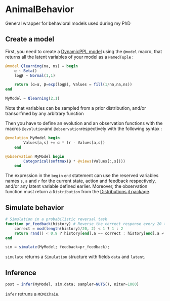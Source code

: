 # AnimalBehavior
General wrapper for behavioral models used during my PhD


## Create a model
First, you need to create a [DynamicPPL model](https://github.com/TuringLang) using the ```@model``` macro, that returns all the latent variables of your model as a ```NamedTuple``` : 
```julia
@model Qlearning(na, ns) = begin
    α ~ Beta()
    logβ ~ Normal(1,1)

    return (α=α, β=exp(logβ), Values = fill(1/na,na,ns))
end

MyModel = Qlearning(2,1)

```

Note that variables can be sampled from a prior distribution, and/or transorfmed by any arbitrary function 

Then you have to define an evolution and an observation functions with the macros ```@evolution```and ```@observation```respectively with the following syntax : 
```julia
@evolution MyModel begin 
        Values[a,s] += α * (r - Values[a,s]) 
    end

@observation MyModel begin
        Categorical(softmax(β * @views(Values[:,s])))
    end
```

The expression in the ```begin``` ```end``` statement can use the reserved variables names ```s```, ```a``` and ```r``` for the current state, action and feedback respectively, and/or any latent variable defined earlier.
Moreover, the observation function must return a ```Distribution``` from the [Distributions.jl package](https://github.com/JuliaStats/Distributions.jl).

## Simulate behavior
```julia
# Simulation in a probabilistic reversal task
function pr_feedback(history) # Reverse the correct response every 20 trials
    correct = mod(length(history)/20, 2) < 1 ? 1 : 2
    return rand() < 0.9 ? history[end].a == correct : history[end].a ≠ correct 
end

sim = simulate(MyModel; feedback=pr_feedback);
```
```simulate``` returns a ```Simulation``` structure with fields ```data``` and ```latent```.

## Inference
```julia
post = infer(MyModel, sim.data; sampler=NUTS(), niter=1000)
```
```infer``` retruns a ```MCMCChain```.
